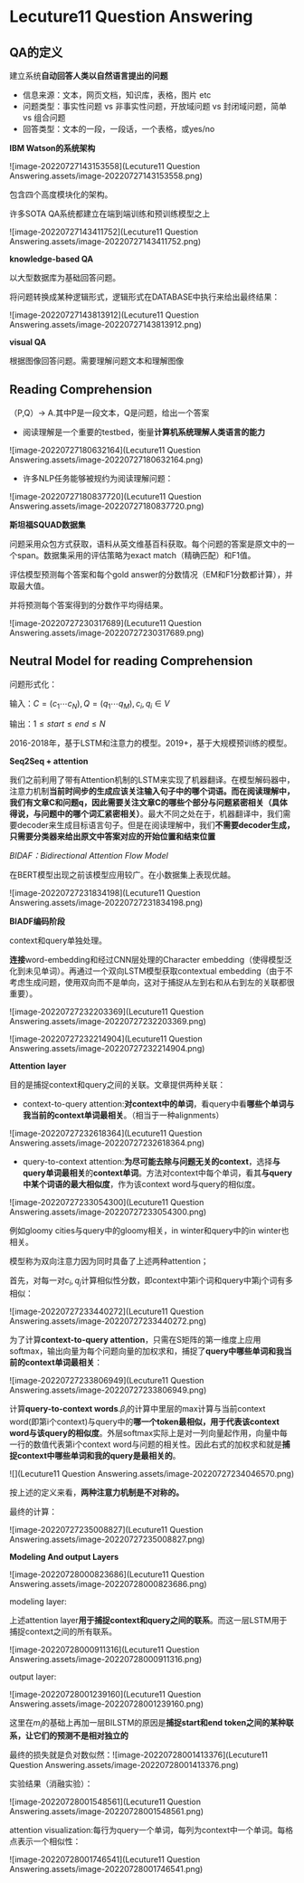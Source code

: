 # Lecuture11 Question Answering

## QA的定义

建立系统**自动回答人类以自然语言提出的问题**

- 信息来源：文本，网页文档，知识库，表格，图片 etc
- 问题类型：事实性问题 vs 非事实性问题，开放域问题 vs 封闭域问题，简单 vs 组合问题
- 回答类型：文本的一段，一段话，一个表格，或yes/no

**IBM Watson的系统架构**

![image-20220727143153558](Lecuture11 Question Answering.assets/image-20220727143153558.png)

包含四个高度模块化的架构。

许多SOTA QA系统都建立在端到端训练和预训练模型之上

![image-20220727143411752](Lecuture11 Question Answering.assets/image-20220727143411752.png)

**knowledge-based QA**

以大型数据库为基础回答问题。

将问题转换成某种逻辑形式，逻辑形式在DATABASE中执行来给出最终结果：

![image-20220727143813912](Lecuture11 Question Answering.assets/image-20220727143813912.png)

**visual QA**

根据图像回答问题。需要理解问题文本和理解图像

## Reading Comprehension

（P,Q）-> A.其中P是一段文本，Q是问题，给出一个答案

- 阅读理解是一个重要的testbed，衡量**计算机系统理解人类语言的能力**

![image-20220727180632164](Lecuture11 Question Answering.assets/image-20220727180632164.png)

- 许多NLP任务能够被规约为阅读理解问题：

![image-20220727180837720](Lecuture11 Question Answering.assets/image-20220727180837720.png)

**斯坦福SQUAD数据集**

问题采用众包方式获取，语料从英文维基百科获取。每个问题的答案是原文中的一个span。数据集采用的评估策略为exact match（精确匹配）和F1值。

评估模型预测每个答案和每个gold answer的分数情况（EM和F1分数都计算），并取最大值。

并将预测每个答案得到的分数作平均得结果。



![image-20220727230317689](Lecuture11 Question Answering.assets/image-20220727230317689.png)

## Neutral Model for reading Comprehension

问题形式化：

输入：$C = (c_1 \cdots c_N),Q = (q_1 \cdots q_M),c_i,q_i \in V$

输出：$1 \leq start \leq end \leq N$

2016-2018年，基于LSTM和注意力的模型。2019+，基于大规模预训练的模型。

**Seq2Seq + attention**

我们之前利用了带有Attention机制的LSTM来实现了机器翻译。在模型解码器中，注意力机制**当前时间步的生成应该关注输入句子中的哪个词语。**而在阅读理解中，我们有文章C和问题q，因此需要**关注文章C的哪些个部分与问题紧密相关（具体得说，与问题中的哪个词汇紧密相关）**。最大不同之处在于，机器翻译中，我们需要decoder来生成目标语言句子。但是在阅读理解中，我们**不需要decoder生成，只需要分类器来给出原文中答案对应的开始位置和结束位置**

_BIDAF：Bidirectional Attention Flow Model_

在BERT模型出现之前该模型应用较广。在小数据集上表现优越。

![image-20220727231834198](Lecuture11 Question Answering.assets/image-20220727231834198.png)

**BIADF编码阶段**

context和query单独处理。

**连接**word-embedding和经过CNN层处理的Character embedding（使得模型泛化到未见单词）。再通过一个双向LSTM模型获取contextual embedding（由于不考虑生成问题，使用双向而不是单向，这对于捕捉从左到右和从右到左的关联都很重要）。

![image-20220727232203369](Lecuture11 Question Answering.assets/image-20220727232203369.png)

![image-20220727232214904](Lecuture11 Question Answering.assets/image-20220727232214904.png)

**Attention layer**

目的是捕捉context和query之间的关联。文章提供两种关联：

- context-to-query attention:**对context中的单词**，看query中看**哪些个单词与我当前的context单词最相关**。（相当于一种alignments）

![image-20220727232618364](Lecuture11 Question Answering.assets/image-20220727232618364.png)

- query-to-context attention:**为尽可能去除与问题无关的context**，选择**与query单词最相关**的**context单词**。方法对context中每个单词，看其**与query中某个词语的最大相似度**，作为该context word与query的相似度。

![image-20220727233054300](Lecuture11 Question Answering.assets/image-20220727233054300.png)

例如gloomy cities与query中的gloomy相关，in winter和query中的in winter也相关。

模型称为双向注意力因为同时具备了上述两种attention；

首先，对每一对$c_i,q_j$计算相似性分数，即context中第i个词和query中第j个词有多相似：

![image-20220727233440272](Lecuture11 Question Answering.assets/image-20220727233440272.png)

为了计算**context-to-query attention**，只需在S矩阵的第一维度上应用softmax，输出向量为每个问题向量的加权求和，捕捉了**query中哪些单词和我当前的context单词最相关**：

![image-20220727233806949](Lecuture11 Question Answering.assets/image-20220727233806949.png)

计算**query-to-context words**.$\beta_i$的计算中里层的max计算与当前context word(即第i个context)与query中的**哪一个token最相似，用于代表该context word与该query的相似度**。外层softmax实际上是对一列向量起作用，向量中每一行的数值代表第i个context word与问题的相关性。因此右式的加权求和就是**捕捉context中哪些单词和我的query是最相关的**。

![](Lecuture11 Question Answering.assets/image-20220727234046570.png)

按上述的定义来看，**两种注意力机制是不对称的。**

最终的计算：

![image-20220727235008827](Lecuture11 Question Answering.assets/image-20220727235008827.png)

**Modeling And output Layers**



![image-20220728000823686](Lecuture11 Question Answering.assets/image-20220728000823686.png)

modeling layer:

上述attention layer**用于捕捉context和query之间的联系**。而这一层LSTM用于捕捉context之间的所有联系。

![image-20220728000911316](Lecuture11 Question Answering.assets/image-20220728000911316.png)

output layer:

![image-20220728001239160](Lecuture11 Question Answering.assets/image-20220728001239160.png)

这里在$m_i$的基础上再加一层BILSTM的原因是**捕捉start和end token之间的某种联系，让它们的预测不是相对独立的**

最终的损失就是负对数似然：![image-20220728001413376](Lecuture11 Question Answering.assets/image-20220728001413376.png)

实验结果（消融实验）：

![image-20220728001548561](Lecuture11 Question Answering.assets/image-20220728001548561.png)

attention visualization:每行为query一个单词，每列为context中一个单词。每格点表示一个相似性：

![image-20220728001746541](Lecuture11 Question Answering.assets/image-20220728001746541.png)